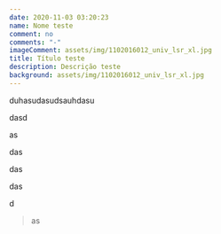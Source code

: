 ```yaml
---
date: 2020-11-03 03:20:23
name: Nome teste
comment: no
comments: "-"
imageComment: assets/img/1102016012_univ_lsr_xl.jpg
title: Título teste
description: Descrição teste
background: assets/img/1102016012_univ_lsr_xl.jpg
---
```

duhasudasudsauhdasu

dasd

as

das

das

das

d

> as